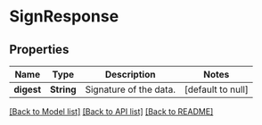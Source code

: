 # SignResponse

## Properties
Name | Type | Description | Notes
------------ | ------------- | ------------- | -------------
**digest** | **String** | Signature of the data. | [default to null]

[[Back to Model list]](../README.md#documentation-for-models) [[Back to API list]](../README.md#documentation-for-api-endpoints) [[Back to README]](../README.md)


